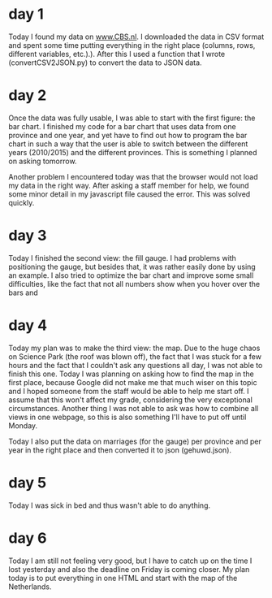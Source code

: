 # day 1

Today I found my data on www.CBS.nl. I downloaded the data in CSV format and spent some time putting everything in the right place (columns, rows, different variables, etc.).). After this I used a function that I wrote (convertCSV2JSON.py) to convert the data to JSON data. 


# day 2

Once the data was fully usable, I was able to start with the first figure: the bar chart. I finished my code for a bar chart that uses data from one province and one year, and yet have to find out how to program the bar chart in such a way that the user is able to switch between the different years (2010/2015) and the different provinces. This is something I planned on asking tomorrow.

Another problem I encountered today was that the browser would not load my data in the right way. After asking a staff member for help, we found some minor detail in my javascript file caused the error. This was solved quickly. 


# day 3

Today I finished the second view: the fill gauge. I had problems with positioning the gauge, but besides that, it was rather easily done by using an example. I also tried to optimize the bar chart and improve some small difficulties, like the fact that not all numbers show when you hover over the bars and 


# day 4

Today my plan was to make the third view: the map. Due to the huge chaos on Science Park (the roof was blown off), the fact that I was stuck for a few hours and the fact that I couldn't ask any questions all day, I was not able to finish this one. Today I was planning on asking how to find the map in the first place, because Google did not make me that much wiser on this topic and I hoped someone from the staff would be able to help me start off. I assume that this won't affect my grade, considering the very exceptional circumstances. Another thing I was not able to ask was how to combine all views in one webpage, so this is also something I'll have to put off until Monday. 

Today I also put the data on marriages (for the gauge) per province and per year in the right place and then converted it to json (gehuwd.json). 

# day 5

Today I was sick in bed and thus wasn't able to do anything. 

# day 6

Today I am still not feeling very good, but I have to catch up on the time I lost yesterday and also the deadline on Friday is coming closer. My plan today is to put everything in one HTML and start with the map of the Netherlands.




